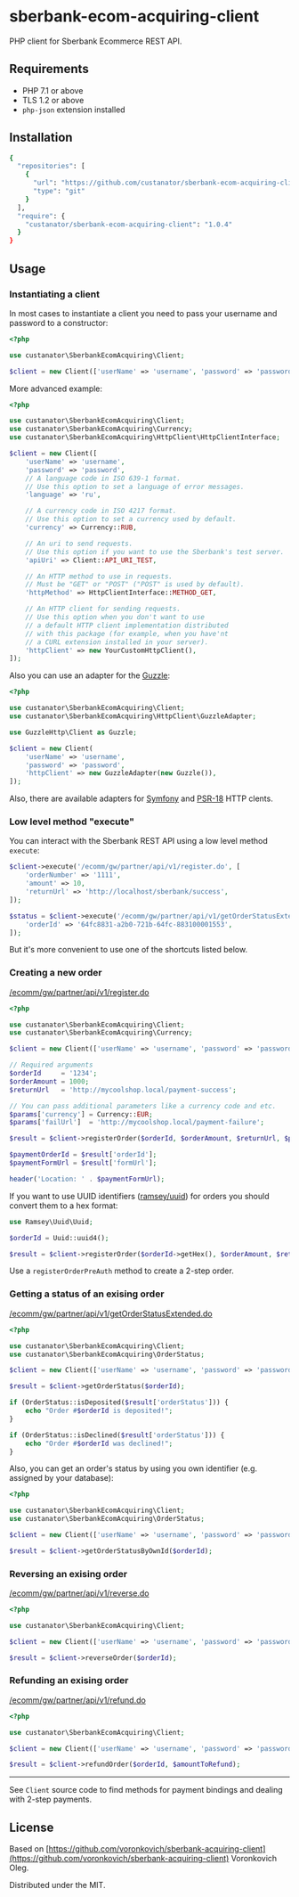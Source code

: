 # sberbank-ecom-acquiring-client

PHP client for Sberbank Ecommerce REST API.

## Requirements

- PHP 7.1 or above
- TLS 1.2 or above
- `php-json` extension installed

## Installation

```sh
{
  "repositories": [
    {
      "url": "https://github.com/custanator/sberbank-ecom-acquiring-client.git",
      "type": "git"
    }
  ],
  "require": {
    "custanator/sberbank-ecom-acquiring-client": "1.0.4"
  }
}
```

## Usage

### Instantiating a client

In most cases to instantiate a client you need to pass your username and password to a constructor:

```php
<?php

use custanator\SberbankEcomAcquiring\Client;

$client = new Client(['userName' => 'username', 'password' => 'password']);
```

More advanced example:

```php
<?php

use custanator\SberbankEcomAcquiring\Client;
use custanator\SberbankEcomAcquiring\Currency;
use custanator\SberbankEcomAcquiring\HttpClient\HttpClientInterface;

$client = new Client([
    'userName' => 'username',
    'password' => 'password',
    // A language code in ISO 639-1 format.
    // Use this option to set a language of error messages.
    'language' => 'ru',

    // A currency code in ISO 4217 format.
    // Use this option to set a currency used by default.
    'currency' => Currency::RUB,

    // An uri to send requests.
    // Use this option if you want to use the Sberbank's test server.
    'apiUri' => Client::API_URI_TEST,

    // An HTTP method to use in requests.
    // Must be "GET" or "POST" ("POST" is used by default).
    'httpMethod' => HttpClientInterface::METHOD_GET,

    // An HTTP client for sending requests.
    // Use this option when you don't want to use
    // a default HTTP client implementation distributed
    // with this package (for example, when you have'nt
    // a CURL extension installed in your server).
    'httpClient' => new YourCustomHttpClient(),
]);
```

Also you can use an adapter for the [Guzzle](https://github.com/guzzle/guzzle):

```php
<?php

use custanator\SberbankEcomAcquiring\Client;
use custanator\SberbankEcomAcquiring\HttpClient\GuzzleAdapter;

use GuzzleHttp\Client as Guzzle;

$client = new Client(
    'userName' => 'username',
    'password' => 'password',
    'httpClient' => new GuzzleAdapter(new Guzzle()),
]);
```

Also, there are available adapters for [Symfony](https://symfony.com/doc/current/http_client.html) and [PSR-18](https://www.php-fig.org/psr/psr-18/) HTTP clents.

### Low level method "execute"

You can interact with the Sberbank REST API using a low level method `execute`:

```php
$client->execute('/ecomm/gw/partner/api/v1/register.do', [
    'orderNumber' => '1111',
    'amount' => 10,
    'returnUrl' => 'http://localhost/sberbank/success',
]);

$status = $client->execute('/ecomm/gw/partner/api/v1/getOrderStatusExtended.do', [
    'orderId' => '64fc8831-a2b0-721b-64fc-883100001553',
]);
```

But it's more convenient to use one of the shortcuts listed below.

### Creating a new order

[/ecomm/gw/partner/api/v1/register.do](https://ecomtest.sberbank.ru/doc#tag/basicServices/operation/register)

```php
<?php

use custanator\SberbankEcomAcquiring\Client;
use custanator\SberbankEcomAcquiring\Currency;

$client = new Client(['userName' => 'username', 'password' => 'password']);

// Required arguments
$orderId     = '1234';
$orderAmount = 1000;
$returnUrl   = 'http://mycoolshop.local/payment-success';

// You can pass additional parameters like a currency code and etc.
$params['currency'] = Currency::EUR;
$params['failUrl']  = 'http://mycoolshop.local/payment-failure';

$result = $client->registerOrder($orderId, $orderAmount, $returnUrl, $params);

$paymentOrderId = $result['orderId'];
$paymentFormUrl = $result['formUrl'];

header('Location: ' . $paymentFormUrl);
```

If you want to use UUID identifiers ([ramsey/uuid](https://github.com/ramsey/uuid)) for orders you should convert them to a hex format:

```php
use Ramsey\Uuid\Uuid;

$orderId = Uuid::uuid4();

$result = $client->registerOrder($orderId->getHex(), $orderAmount, $returnUrl);
```

Use a `registerOrderPreAuth` method to create a 2-step order.

### Getting a status of an exising order

[/ecomm/gw/partner/api/v1/getOrderStatusExtended.do](https://ecomtest.sberbank.ru/doc#tag/basicServices/operation/getOrderStatusExtended)

```php
<?php

use custanator\SberbankEcomAcquiring\Client;
use custanator\SberbankEcomAcquiring\OrderStatus;

$client = new Client(['userName' => 'username', 'password' => 'password']);

$result = $client->getOrderStatus($orderId);

if (OrderStatus::isDeposited($result['orderStatus'])) {
    echo "Order #$orderId is deposited!";
}

if (OrderStatus::isDeclined($result['orderStatus'])) {
    echo "Order #$orderId was declined!";
}
```

Also, you can get an order's status by using you own identifier (e.g. assigned by your database):

```php
<?php

use custanator\SberbankEcomAcquiring\Client;
use custanator\SberbankEcomAcquiring\OrderStatus;

$client = new Client(['userName' => 'username', 'password' => 'password']);

$result = $client->getOrderStatusByOwnId($orderId);
```

### Reversing an exising order

[/ecomm/gw/partner/api/v1/reverse.do](https://securepayments.sberbank.ru/wiki/doku.php/integration:api:rest:requests:reverse)

```php
<?php

use custanator\SberbankEcomAcquiring\Client;

$client = new Client(['userName' => 'username', 'password' => 'password']);

$result = $client->reverseOrder($orderId);
```

### Refunding an exising order

[/ecomm/gw/partner/api/v1/refund.do](https://securepayments.sberbank.ru/wiki/doku.php/integration:api:rest:requests:refund)

```php
<?php

use custanator\SberbankEcomAcquiring\Client;

$client = new Client(['userName' => 'username', 'password' => 'password']);

$result = $client->refundOrder($orderId, $amountToRefund);
```

---

See `Client` source code to find methods for payment bindings and dealing with 2-step payments.

## License

Based on [https://github.com/voronkovich/sberbank-acquiring-client](https://github.com/voronkovich/sberbank-acquiring-client)
Voronkovich Oleg.

Distributed under the MIT.
